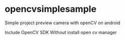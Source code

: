 # opencvsimplesample
Simple project preview camera with openCV on android

Include OpenCV SDK
Without install open cv manager
